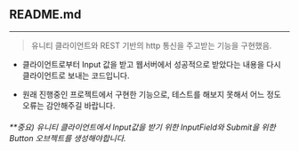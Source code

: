 ## README.md
----

> 유니티 클라이언트와 REST 기반의 http 통신을 주고받는 기능을 구현했음.

- 클라이언트로부터 Input 값을 받고 웹서버에서 성공적으로 받았다는 내용을 다시 클라이언트로 보내는 코드입니다.

- 원래 진행중인 프로젝트에서 구현한 기능으로, 테스트를 해보지 못해서 어느 정도 오류는 감안해주길 바랍니다.


###### **중요) 유니티 클라이언트에서 Input값을 받기 위한 InputField와 Submit을 위한 Button 오브젝트를 생성해야합니다.


